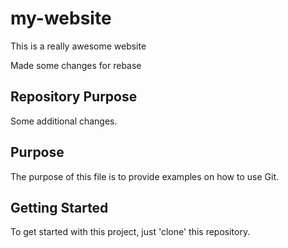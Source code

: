 # my-website

This is a really awesome website

Made some changes for rebase
 
## Repository Purpose

Some additional changes.

## Purpose

The purpose of this file is to provide examples on how to use Git. 

## Getting Started

To get started with this project, just 'clone' this repository. 
